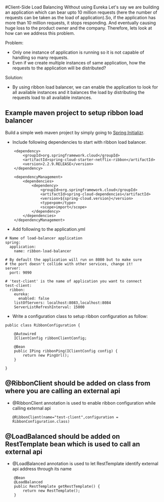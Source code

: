 #Client-Side Load Balancing Without using Eureka
Let's say we are building an application which can bear upto 10 million requests (here the number of requests can be taken
as the load of application).So, if the application has more than 10 million requests, it stops responding. And eventually causing
huge loss to the product owner and the company. Therefore, lets look at how can we address this problem.

Problem:
  - Only one instance of application is running so it is not capable of handling so many requests.
  - Even if we create multiple instances of same application, how the requests to the application will be distributed?
  
Solution:
 - By using ribbon load balancer, we can enable the application to look for all available instances and it balances the load
   by distributing the requests load to all available instances.

## Example maven project to setup ribbon load balancer
Build a simple web maven project by simply going to [Spring Initializr](https://start.spring.io).

- Include following dependencies to start with ribbon load balancer.
```
	<dependency>
		<groupId>org.springframework.cloud</groupId>
		<artifactId>spring-cloud-starter-netflix-ribbon</artifactId>
		<version>2.2.9.RELEASE</version>
	</dependency>
	
	<dependencyManagement>
		<dependencies>
			<dependency>
				<groupId>org.springframework.cloud</groupId>
				<artifactId>spring-cloud-dependencies</artifactId>
				<version>${spring-cloud.version}</version>
				<type>pom</type>
				<scope>import</scope>
			</dependency>
		</dependencies>
	</dependencyManagement>
```

- Add following to the application.yml
```
# Name of load-balancer application
spring:
  application:
    name: ribbon-load-balancer

# By default the application will run on 8080 but to make sure
# the port doesn't collide with other services, change it!
server:
  port: 9090

# 'test-client' is the name of application you want to connect 
test-client:
  ribbon:
    eureka:
      enabled: false
    listOfServers: localhost:8083,localhost:8084
    ServerListRefreshInterval: 15000
```

	
	
- Write a configuration class to setup ribbon configuration as follow:
```
public class RibbonConfiguration {

    @Autowired
    IClientConfig ribbonClientConfig;
 
    @Bean
    public IPing ribbonPing(IClientConfig config) {
        return new PingUrl();
    }
 
}
```
## @RibbonClient should be added on class from where you are calling an external api
- @RibbonClient annotation is used to enable ribbon configuration while calling external api
  ```
  @RibbonClient(name="test-client",configuration = RibbonConfiguration.class)
  ```
## @LoadBalanced should be added on RestTemplate bean which is used to call an external api
- @LoadBalanced annotation is used to let RestTemplate identify external api address through its name
```
	@Bean
	@LoadBalanced
	public RestTemplate getRestTemplate() {
		return new RestTemplate();
	}
```
